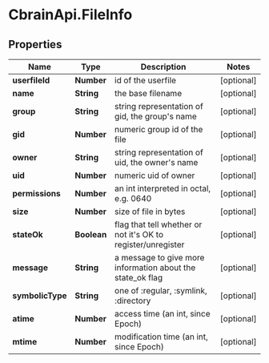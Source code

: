 # CbrainApi.FileInfo

## Properties
Name | Type | Description | Notes
------------ | ------------- | ------------- | -------------
**userfileId** | **Number** | id of the userfile | [optional] 
**name** | **String** | the base filename | [optional] 
**group** | **String** | string representation of gid, the group&#39;s name | [optional] 
**gid** | **Number** | numeric group id of the file | [optional] 
**owner** | **String** | string representation of uid, the owner&#39;s name | [optional] 
**uid** | **Number** | numeric uid of owner | [optional] 
**permissions** | **Number** | an int interpreted in octal, e.g. 0640 | [optional] 
**size** | **Number** | size of file in bytes | [optional] 
**stateOk** | **Boolean** | flag that tell whether or not it&#39;s OK to register/unregister | [optional] 
**message** | **String** | a message to give more information about the state_ok flag | [optional] 
**symbolicType** | **String** | one of :regular, :symlink, :directory | [optional] 
**atime** | **Number** | access time (an int, since Epoch) | [optional] 
**mtime** | **Number** | modification time (an int, since Epoch) | [optional] 


